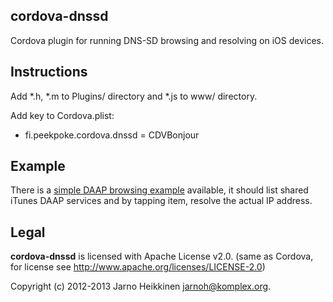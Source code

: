 cordova-dnssd
-------------

Cordova plugin for running DNS-SD browsing and resolving on iOS devices.

Instructions
------------

Add *.h, *.m to Plugins/ directory and *.js to www/ directory.  

Add key to Cordova.plist:
 * fi.peekpoke.cordova.dnssd = CDVBonjour


Example
-------
There is a <a href="example/">simple DAAP browsing example</a> available,
it should list shared iTunes DAAP services and by tapping item, resolve the
actual IP address.


Legal
-----

**cordova-dnssd** is licensed with Apache License v2.0.
(same as Cordova, for license see http://www.apache.org/licenses/LICENSE-2.0)

Copyright (c) 2012-2013 Jarno Heikkinen <jarnoh@komplex.org>.

